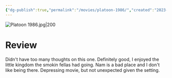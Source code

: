 ```yaml
---
{"dg-publish":true,"permalink":"/movies/platoon-1986/","created":"2023-12-04","updated":"2024-08-19"}
---
```



![Platoon 1986.jpg|200](/img/user/Attachments/Platoon%201986.jpg)

# Review

Didn't have too many thoughts on this one. Definitely good, I enjoyed the little kingdom the smokin fellas had going. Nam is a bad place and I don't like being there. Depressing movie, but not unexpected given the setting.
